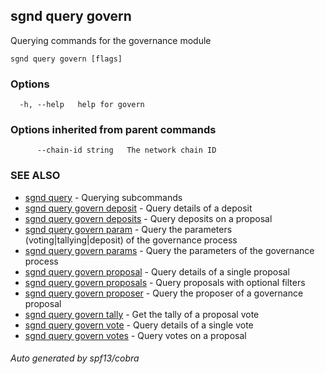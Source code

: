 ## sgnd query govern

Querying commands for the governance module

```
sgnd query govern [flags]
```

### Options

```
  -h, --help   help for govern
```

### Options inherited from parent commands

```
      --chain-id string   The network chain ID
```

### SEE ALSO

* [sgnd query](sgnd_query.md)	 - Querying subcommands
* [sgnd query govern deposit](sgnd_query_govern_deposit.md)	 - Query details of a deposit
* [sgnd query govern deposits](sgnd_query_govern_deposits.md)	 - Query deposits on a proposal
* [sgnd query govern param](sgnd_query_govern_param.md)	 - Query the parameters (voting|tallying|deposit) of the governance process
* [sgnd query govern params](sgnd_query_govern_params.md)	 - Query the parameters of the governance process
* [sgnd query govern proposal](sgnd_query_govern_proposal.md)	 - Query details of a single proposal
* [sgnd query govern proposals](sgnd_query_govern_proposals.md)	 - Query proposals with optional filters
* [sgnd query govern proposer](sgnd_query_govern_proposer.md)	 - Query the proposer of a governance proposal
* [sgnd query govern tally](sgnd_query_govern_tally.md)	 - Get the tally of a proposal vote
* [sgnd query govern vote](sgnd_query_govern_vote.md)	 - Query details of a single vote
* [sgnd query govern votes](sgnd_query_govern_votes.md)	 - Query votes on a proposal

###### Auto generated by spf13/cobra
